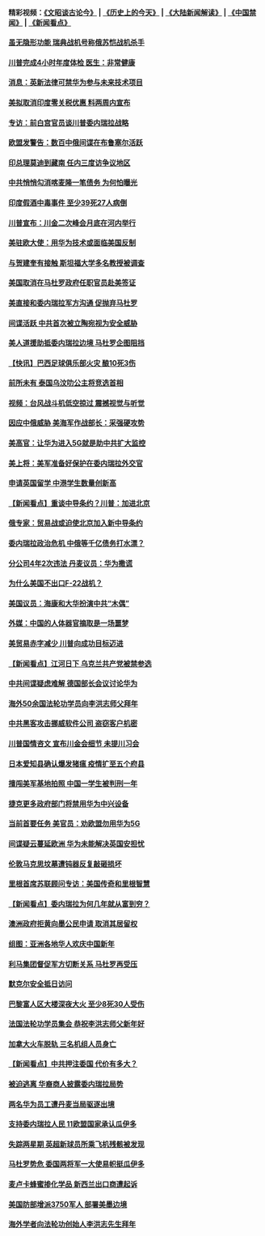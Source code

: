 #### 精彩视频：[《文昭谈古论今》](http://45.32.25.56/wenzhao) | [《历史上的今天》](http://45.32.25.56/today-in-history) | [《大陆新闻解读》](http://45.32.25.56/ntdtv-comedy) | [《中国禁闻》](http://45.32.25.56/ntdtv-news) | [《新闻看点》](http://45.32.25.56/news-insight) 

 #### [虽无隐形功能 瑞典战机号称俄苏恺战机杀手](../pages/nsc418/n11035282.md?t=02100931) 

#### [川普完成4小时年度体检 医生：非常健康](../pages/nsc418/n11034715.md?t=02100931) 

#### [消息：英新法律可禁华为参与未来技术项目](../pages/nsc418/n11034647.md?t=02100931) 

#### [美拟取消印度零关税优惠 料两周内宣布](../pages/nsc418/n11034785.md?t=02100931) 

#### [专访：前白宫官员谈川普委内瑞拉战略](../pages/nsc418/n11032742.md?t=02100931) 

#### [欧盟发警告：数百中俄间谍在布鲁塞尔活跃](../pages/nsc418/n11034561.md?t=02100931) 

#### [印总理莫迪到藏南 任内三度访争议地区](../pages/nsc418/n11034513.md?t=02100931) 

#### [中共悄悄勾消喀麦隆一笔债务 为何怕曝光](../pages/nsc418/n11029114.md?t=02100931) 

#### [印度假酒中毒事件 至少39死27人病倒](../pages/nsc418/n11034259.md?t=02100931) 

#### [川普宣布：川金二次峰会月底在河内举行](../pages/nsc418/n11034200.md?t=02100931) 

#### [美驻欧大使：用华为技术或面临美国反制](../pages/nsc418/n11033036.md?t=02100931) 

#### [与贺建奎有接触 斯坦福大学多名教授被调查](../pages/nsc418/n11033215.md?t=02100931) 

#### [美国取消在马杜罗政府任职官员赴美签证](../pages/nsc418/n11033030.md?t=02100931) 

#### [美直接和委内瑞拉军方沟通 促抛弃马杜罗](../pages/nsc418/n11032973.md?t=02100931) 

#### [间谍活跃 中共首次被立陶宛视为安全威胁](../pages/nsc418/n11032894.md?t=02100931) 

#### [美人道援助抵委内瑞拉边境 马杜罗企图阻挡](../pages/nsc418/n11032425.md?t=02100931) 

#### [【快讯】巴西足球俱乐部火灾 酿10死3伤](../pages/nsc418/n11032432.md?t=02100931) 

#### [前所未有 泰国乌汶叻公主将竞选首相](../pages/nsc418/n11032312.md?t=02100931) 

#### [视频：台风战斗机低空掠过 震撼视觉与听觉](../pages/nsc418/n11032320.md?t=02100931) 

#### [因应中俄威胁 美海军作战部长：采强硬攻势](../pages/nsc418/n11032214.md?t=02100931) 

#### [美高官：让华为进入5G就是助中共扩大监控](../pages/nsc418/n11031398.md?t=02100931) 

#### [美上将：美军准备好保护在委内瑞拉外交官](../pages/nsc418/n11031207.md?t=02100931) 

#### [申请英国留学 中港学生数量创新高](../pages/nsc418/n11031065.md?t=02100931) 

#### [【新闻看点】重谈中导条约？川普：加进北京](../pages/nsc418/n11031006.md?t=02100931) 

#### [俄专家：贸易战或迫使北京加入新中导条约](../pages/nsc418/n11031121.md?t=02100931) 

#### [委内瑞拉政治危机 中俄等千亿债务打水漂？](../pages/nsc418/n11030947.md?t=02100931) 

#### [分公司4年2次违法 丹麦议员：华为撒谎](../pages/nsc418/n11030843.md?t=02100931) 

#### [为什么美国不出口F-22战机？](../pages/nsc418/n11030207.md?t=02100931) 

#### [美国议员：海康和大华扮演中共“木偶”](../pages/nsc418/n11029708.md?t=02100931) 

#### [外媒：中国的人体器官摘取是一场噩梦](../pages/nsc418/n11028665.md?t=02100931) 

#### [美贸易赤字减少 川普向成功目标迈进](../pages/nsc418/n11028907.md?t=02100931) 

#### [【新闻看点】江河日下 乌克兰共产党被禁参选](../pages/nsc418/n11028799.md?t=02100931) 

#### [中共间谍疑虑难解 德国部长会议讨论华为](../pages/nsc418/n11028800.md?t=02100931) 

#### [海外50余国法轮功学员向李洪志师父拜年](../pages/nsc418/n11010610.md?t=02100931) 

#### [中共黑客攻击挪威软件公司 盗窃客户机密](../pages/nsc418/n11028364.md?t=02100931) 

#### [川普国情咨文 宣布川金会细节 未提川习会](../pages/nsc418/n11027745.md?t=02100931) 

#### [日本爱知县确认爆发猪瘟 疫情扩至五个府县](../pages/nsc418/n11027747.md?t=02100931) 

#### [擅闯美军基地拍照 中国一学生被判刑一年](../pages/nsc418/n11026750.md?t=02100931) 

#### [捷克更多政府部门将禁用华为中兴设备](../pages/nsc418/n11026591.md?t=02100931) 

#### [当前首要任务 美官员：劝欧盟勿用华为5G](../pages/nsc418/n11026496.md?t=02100931) 

#### [间谍疑云蔓延欧洲 华为未能解决英国安担忧](../pages/nsc418/n11026440.md?t=02100931) 

#### [伦敦马克思坟墓遭钝器反复敲砸损坏](../pages/nsc418/n11026332.md?t=02100931) 

#### [里根首席苏联顾问专访：美国传奇和里根智慧](../pages/nsc418/n10994668.md?t=02100931) 

#### [【新闻看点】委内瑞拉为何几年就从富到穷？](../pages/nsc418/n11026084.md?t=02100931) 

#### [澳洲政府拒黄向墨公民申请 取消其居留权](../pages/nsc418/n11026280.md?t=02100931) 

#### [组图：亚洲各地华人欢庆中国新年](../pages/nsc418/n11026068.md?t=02100931) 

#### [利马集团督促军方切断关系 马杜罗再受压](../pages/nsc418/n11026011.md?t=02100931) 

#### [默克尔安全抵日访问](../pages/nsc418/n11025775.md?t=02100931) 

#### [巴黎富人区大楼深夜大火 至少8死30人受伤](../pages/nsc418/n11025606.md?t=02100931) 

#### [法国法轮功学员集会 恭祝李洪志师父新年好](../pages/nsc418/n11024635.md?t=02100931) 

#### [加拿大火车脱轨 三名机组人员身亡](../pages/nsc418/n11025490.md?t=02100931) 

#### [【新闻看点】中共押注委国 代价有多大？](../pages/nsc418/n11024040.md?t=02100931) 

#### [被迫逃离 华裔商人披露委内瑞拉局势](../pages/nsc418/n11024109.md?t=02100931) 

#### [两名华为员工遭丹麦当局驱逐出境](../pages/nsc418/n11024140.md?t=02100931) 

#### [支持委内瑞拉人民 11欧盟国家承认瓜伊多](../pages/nsc418/n11023955.md?t=02100931) 

#### [失踪两星期 英超新球员所乘飞机残骸被发现](../pages/nsc418/n11023876.md?t=02100931) 

#### [马杜罗势危 委国两将军一大使易帜挺瓜伊多](../pages/nsc418/n11023808.md?t=02100931) 

#### [麦卢卡蜂蜜掺化学品 新西兰出口商遭起诉](../pages/nsc418/n11023664.md?t=02100931) 

#### [美国防部增派3750军人 部署美墨边境](../pages/nsc418/n11023230.md?t=02100931) 

#### [海外学者向法轮功创始人李洪志先生拜年](../pages/nsc418/n11022780.md?t=02100931) 

